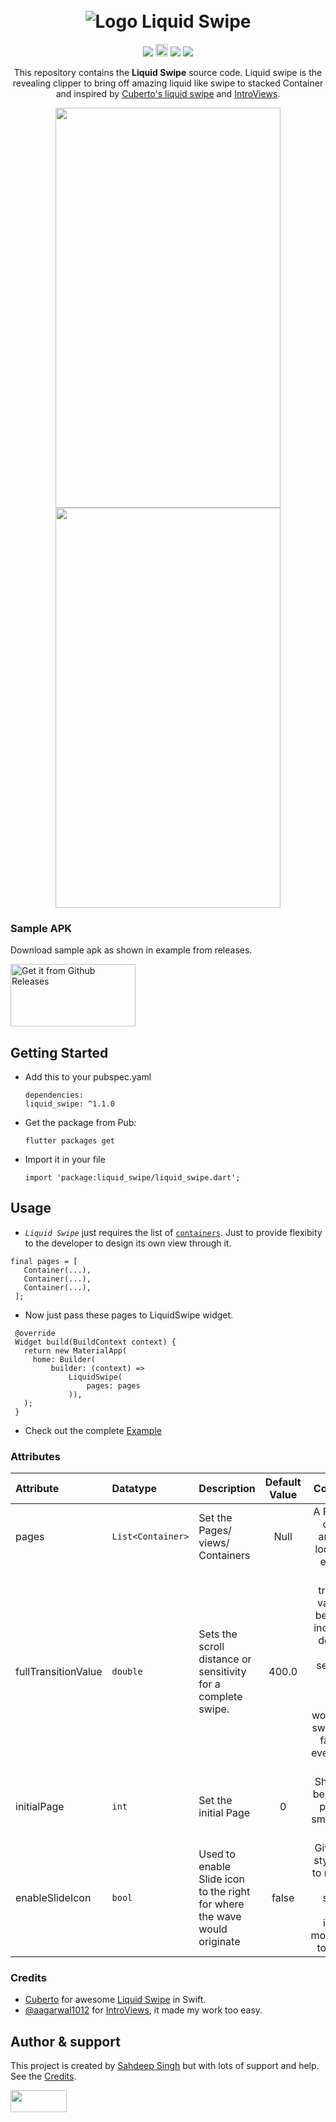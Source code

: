 <h1 align="center" xmlns="http://www.w3.org/1999/html">
  <br>
   <img src="https://github.com/iamSahdeep/liquid_swipe_flutter/blob/master/assets/page1.png" alt="Logo Liquid Swipe" title="Logo by  FotoJet ( https://www.fotojet.com/ )" />
  <br>
</h1>
<p align="center">  
 <a href="https://github.com/iamSahdeep/liquid_swipe_flutter/releases" <img height="20" alt="GitHub All Releases" src="https://img.shields.io/github/downloads/iamSahdeep/liquid_swipe_flutter/total.svg?style=for-the-badge"></a>
<a href="https://www.codacy.com/app/iamSahdeep/liquid_swipe_flutter?utm_source=github.com&amp;utm_medium=referral&amp;utm_content=iamSahdeep/liquid_swipe_flutter&amp;utm_campaign=Badge_Grade"><img src="https://api.codacy.com/project/badge/Grade/ccdaffb33883461b8570cd80f5051631"/></a>
 <a href="https://pub.dev/packages/liquid_swipe"> <img height="20" alt="Pub" src="https://img.shields.io/pub/v/liquid_swipe.svg?style=for-the-badge"></a>
 <a href="https://github.com/iamSahdeep/liquid_swipe_flutter/blob/master/LICENSE"><img src="https://img.shields.io/badge/license-APACHE2.0-blue.svg?longCache=true&style=flat-square"></a>
   <a href="https://flutter.dev"><img src="https://img.shields.io/badge/Built%20for-Flutter-blue.svg?longCache=true&style=flat-square" "></a>
</p>

<p align="center">
  This repository contains the <strong>Liquid Swipe</strong> source code.
  Liquid swipe is the revealing clipper to bring off amazing liquid like swipe to stacked Container and inspired by <a href="https://github.com/Cuberto/liquid-swipe"> Cuberto's liquid swipe</a> and <a href="https://github.com/aagarwal1012/IntroViews-Flutter">IntroViews</a>.

</p>

<p align="center">
<img src="https://github.com/iamSahdeep/liquid_swipe_flutter/blob/master/assets/example.gif" width="360" height="640">
<img src="https://github.com/iamSahdeep/liquid_swipe_flutter/blob/master/assets/another.gif" width="360" height="640">
</p>

### Sample APK

Download sample apk as shown in example from releases.

<a href='https://github.com/iamSahdeep/liquid_swipe_flutter/releases'><img alt='Get it from Github Releases' src='https://i0.wp.com/dimitrology.com/wp-content/uploads/2017/02/download-apk.png?resize=172%2C100&ssl=1' width="200" height="100"/></a>
 

## Getting Started
* Add this to your pubspec.yaml
  ```
  dependencies:
  liquid_swipe: ^1.1.0
  
  ```
* Get the package from Pub:

  ```
  flutter packages get
  ```
* Import it in your file

  ```
  import 'package:liquid_swipe/liquid_swipe.dart';
  ```
  
## Usage

 - *`Liquid Swipe`* just requires the list of [`containers`](https://api.flutter.dev/flutter/widgets/Container-class.html). Just to provide flexibity to the developer to design its own view through it.
 ```
 final pages = [
    Container(...),
    Container(...),
    Container(...),
  ];
 ```
 
 * Now just pass these pages to LiquidSwipe widget.
 ```
  @override
  Widget build(BuildContext context) {
    return new MaterialApp(
      home: Builder(
          builder: (context) =>
              LiquidSwipe(
                  pages: pages
              )),
    );
  }
 ```

 * Check out the complete [Example](https://github.com/iamSahdeep/liquid_swipe_flutter/tree/master/example)
 
### Attributes  
  
| Attribute        | Datatype       |     Description                                                                                   |                                          Default Value                                          |                                          Comments                                          |
| :-------------------- | :------------- | :------------------------------------------------------------------------- | :---------------------------------------------------------------------------------------------: |:---------------------------------------------------------------------------------------------: |
| pages             | `List<Container>`         | Set the Pages/ views/ Containers                   |                                              Null                                               | A Page can contain anything, look for an example|
| fullTransitionValue             | `double` | Sets the scroll distance or sensitivity for a complete swipe.                                       |                                              400.0 | This transition value can be used to increase or decrease the sensitivity of the swipe. 100.0 would make swipe really fast with even a bit of drag                                               |
| initialPage                 | `int`  | Set the initial Page                                       |                                              0   | Should not be >= no.of pages or smaller than 0                                               |
| enableSlideIcon                  |`bool`  | Used to enable Slide icon to the right for where the wave would originate                                       |                                              false   | Gives a ios style arrow to right side of the screen. Might include modification to it soon.                                               |

### Credits
   - [Cuberto](https://github.com/Cuberto) for awesome [Liquid Swipe](https://github.com/Cuberto/liquid-swipe) in Swift.
   - [@aagarwal1012](https://github.com/aagarwal1012) for [IntroViews](https://github.com/aagarwal1012/IntroViews-Flutter), it made my work too easy.
 
 
## Author & support
This project is created by [Sahdeep Singh](https://github.com/iamSahdeep) but with lots of support and help. See the [Credits](https://github.com/iamSahdeep/Bop/blob/master/README.md#credits).

<img src="https://cdn-images-1.medium.com/max/1200/1*2yFbiGdcACiuLGo4dMKmJw.jpeg" width="90" height="35">

